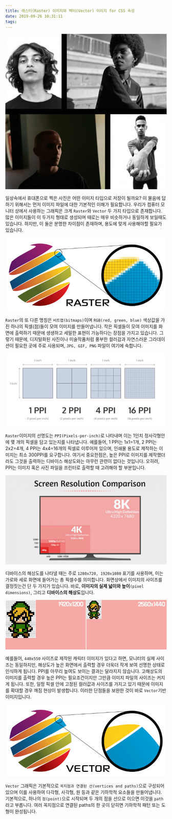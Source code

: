 ```yaml
---
title: 래스터(Raster) 이미지와 백터(Vector) 이미지 for CSS 속성
date: 2019-09-26 10:31:11
tags:
---
```


![](/image/css-raster-vector/1.png)

일상속에서 휴대폰으로 찍은 사진은 어떤 이미지 타입으로 저장이 될까요? 이 물음에 답하기 위해서는 먼저 이미지 파일에 대한 기본적인 이해가 필요합니다. 우리가 컴퓨터 모니터 상에서 사용하는 그래픽은 크게 `Raster`와 `Vector` 두 가지 타입으로 존재합니다. 많은 이미지들이 이 두가지 형태로 생성되며 때로는 매우 비슷하거나 동일하게 보일때도 있습니다. 하지만, 이 둘은 분명한 차이점이 존재하며, 용도에 맞게 사용해야할 필요가 있습니다.

![](/image/css-raster-vector/2.png)

`Raster`의 또 다른 명칭은 `비트맵(bitmaps)`이며 `RGB(red, green, blue)` 색상값을 가진 하나의 픽셀(점)들이 모여 이미지를 만들어냅니다. 작은 픽셀들이 모여 이미지를 화면에 출력하기 때문에 생생하고 세밀한 표현이 가능하다는 장점을 가지고 있습니다. 그렇기 때문에, 디지털화된 사진이나 미술작품처럼 풍부한 컬러감과 자연스러운 그라데이션이 필요한 곳에 주로 사용되며, `JPG, GIF, PNG` 파일이 여기에 속합니다.

![](/image/css-raster-vector/3.png)

`Raster`이미지의 선명도는 `PPI(Pixels-per-inch)`로 나타내며 이는 1인치 정사각형안에 몇 개의 픽셀을 담고 있는지를 나타냅니다. 예를들어, 1 PPI는 1x1=1개, 2 PPI는 2x2=4개, 4 PPI는 4x4=16개의 픽셀로 이루어져 있으며, 인쇄물 용도로 제작하는 이미지는 최소 300PPI를 요구합니다. 여기서 중요한점은, 높은 PPI로 이미지를 제작했더라도 그것을 출력하는 디바이스 해상도와는 아무런 관련이 없다는 것입니다. 오히려, PPI는 이미지 혹은 사진 파일을 프린터로 출력할 때 고려해야 할 부분입니다.

![](/image/css-raster-vector/4.png)

디바이스의 해상도를 나타낼 때는 주로 `1280x720, 1920x1080` 표기를 사용하며, 이는 가로와 세로 화면에 들어가는 총 픽셀수를 의미합니다. 화면상에서 이미지의 사이즈를 결정짓는건 단 두 가지가 있습니다. 바로, **이미지의 실제 넓이와 높이**`(pixel dimensions)`, 그리고 **디바이스의 해상도**입니다.

![](/image/css-raster-vector/5.png)

예를들어, `440x550` 사이즈로 제작된 캐릭터 이미지가 있다고 하면, 모니터의 실제 사이즈는 동일하지만, 해상도가 높은 화면에서 출력할 경우 더욱더 작게 보여 선명한 상태로 인식하게 됩니다. PPI를 아무리 높여도 보이는 결과는 달라지지 않습니다. 고해상도의 이미지를 출력할 경우 높은 PPI는 필요조건이지만 그만큼 이미지 파일의 사이즈는 커지게 됩니다. 또한, 일정 픽셀 안에 고정된 컬러값과 사이즈를 가지고 있기 때문에 이미지를 확대할 경우 깨짐 현상이 발생합니다. 이러한 단점들을 보완한 것이 바로 `Vector`기반 이미지입니다.

![](/image/css-raster-vector/6.png)

`Vector` 그래픽은 기본적으로 `꼭지점과 연결된 선(vertices and paths)`으로 구성되어 있으며 이를 사용하여 다각형, 사각형, 원 등과 같은 기하학적 요소들을 만들어냅니다. 기본적으로, 하나의 `점(point)`으로 시작되며 두 개의 점을 선으로 이으면 이것을 `path`라고 부릅니다. 여러 꼭지점으로 연결된 paths의 한 곳이 닫히면 기하학적 패턴 또는 도형이 완성됩니다.